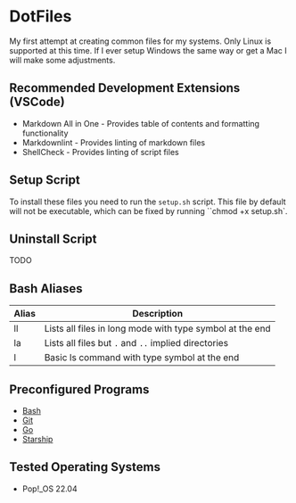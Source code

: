 # DotFiles

My first attempt at creating common files for my systems. Only Linux is supported at this time. If I ever setup Windows the same way or get a Mac I will make some adjustments.

## Recommended Development Extensions (VSCode)

* Markdown All in One - Provides table of contents and formatting functionality
* Markdownlint - Provides linting of markdown files
* ShellCheck - Provides linting of script files

## Setup Script

To install these files you need to run the `setup.sh` script. This file by default will not be executable, which can be fixed by running ``chmod +x setup.sh`.

## Uninstall Script

TODO

## Bash Aliases

| Alias | Description                                              |
| ----- | -------------------------------------------------------- |
| ll    | Lists all files in long mode with type symbol at the end |
| la    | Lists all files but `.` and `..` implied directories     |
| l     | Basic ls command with type symbol at the end             |

## Preconfigured Programs

* [Bash](https://www.gnu.org/software/bash/)
* [Git](https://git-scm.com/)
* [Go](https://go.dev/)
* [Starship](https://starship.rs/)

## Tested Operating Systems

* Pop!_OS 22.04
